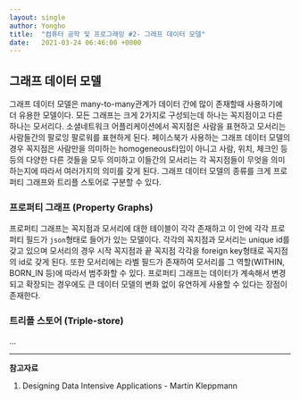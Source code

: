 ```yaml
---
layout: single
author: Yongho
title:  "컴퓨터 공학 및 프로그래밍 #2- 그래프 데이터 모델"
date:   2021-03-24 06:46:00 +0000
---
```


## 그래프 데이터 모델
그래프 데이터 모델은 many-to-many관계가 데이터 간에 많이 존재할때 사용하기에 더 유용한 모델이다. 모든 그래프는 크게 2가지로 구성되는데 하나는 꼭지점이고 다른 하나는 모서리다. 소셜네트워크 어플리케이션에서 꼭지점은 사람을 표현하고 모서리는 사람들간의 팔로잉 팔로워를 표현하게 된다. 페이스북가 사용하는 그래프 데이터 모델의 경우 꼭지점은 사람만을 의미하는 homogeneous타입이 아니고 사람, 위치, 체크인 등등의 다양한 다른 것들을 모두 의미하고 이들간의 모서리는 각 꼭지점들이 무엇을 의미하는지에 따라서 여러가지의 의미를 갖게 된다. 그래프 데이터 모델의 종류를 크게 프로퍼티 그래프와 트리플 스토어로 구분할 수 있다.

### 프로퍼티 그래프 (Property Graphs)
프로퍼티 그래프는 꼭지점과 모서리에 대한 테이블이 각각 존재하고 이 안에 각각 프로퍼티 필드가 `json`형태로 들어가 있는 모델이다. 각각의 꼭지점과 모서리는 unique id를 갖고 있으며 모서리의 경우 시작 꼭지점과 끝 꼭지점 각각을 foreign key형태로 꼭지점의 id로 갖게 된다. 또한 모서리에는 라벨 필드가 존재하여 모서리를 그 역할(WITHIN, BORN_IN 등)에 따라서 범주화할 수 있다. 프로퍼티 그래프는 데이터가 계속해서 변경되고 확장되는 경우에도 큰 데이터 모델의 변화 없이 유연하게 사용할 수 있다는 장점이 존재한다. 

### 트리플 스토어 (Triple-store)
...




---
**참고자료**
1. Designing Data Intensive Applications - Martin Kleppmann